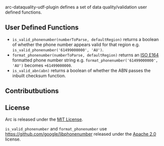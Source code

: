 arc-dataquality-udf-plugin defines a set of data quality/validation user defined functions.

## User Defined Functions

- `is_valid_phonenumber(numberToParse, defaultRegion)` returns a boolean of whether the phone number appears valid for that region e.g. `is_valid_phonenumber('61499000000', 'AU')`.
- `format_phonenumber(numberToParse, defaultRegion)` returns an [ISO E164](https://en.wikipedia.org/wiki/E.164) formatted phone number string e.g. `format_phonenumber('61499000000', 'AU')` becomes `+61499000000`.
- `is_valid_abn(abn)` returns a boolean of whether the ABN passes the inbuilt checksum function.

## Contributbutions


## License

Arc is released under the [MIT License](https://opensource.org/licenses/MIT).

`is_valid_phonenumber` and `format_phonenumber` use https://github.com/google/libphonenumber released under the [Apache 2.0](https://opensource.org/licenses/Apache-2.0) license.